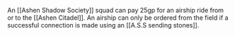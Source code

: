 An [[Ashen Shadow Society]] squad can pay 25gp for an airship ride from or to the [[Ashen Citadel]]. An airship can only be ordered from the field if a successful connection is made using an [[A.S.S sending stones]].